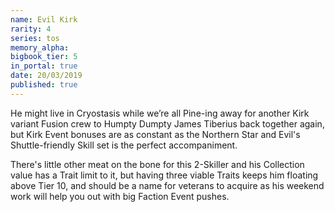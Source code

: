 ```yaml
---
name: Evil Kirk
rarity: 4
series: tos
memory_alpha:
bigbook_tier: 5
in_portal: true
date: 20/03/2019
published: true
---
```


He might live in Cryostasis while we’re all Pine-ing away for another Kirk variant Fusion crew to Humpty Dumpty James Tiberius back together again, but Kirk Event bonuses are as constant as the Northern Star and Evil's Shuttle-friendly Skill set is the perfect accompaniment.

There's little other meat on the bone for this 2-Skiller and his Collection value has a Trait limit to it, but having three viable Traits keeps him floating above Tier 10, and should be a name for veterans to acquire as his weekend work will help you out with big Faction Event pushes.
